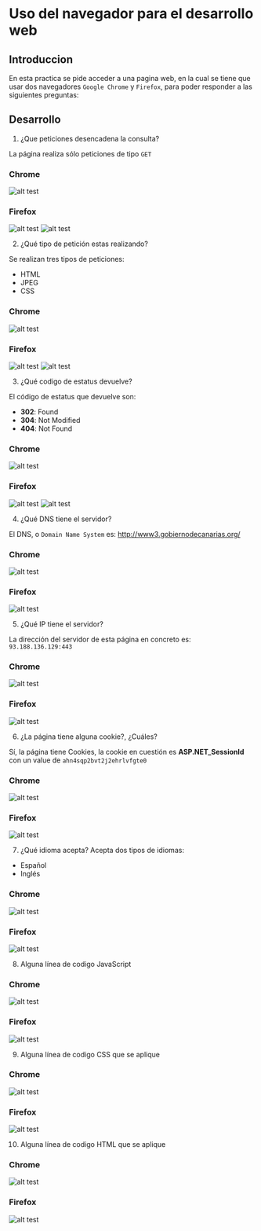 # Uso del navegador para el desarrollo web

## Introduccion

En esta practica se pide acceder a una pagina web, en la cual se tiene que usar dos navegadores `Google Chrome` y `Firefox`, para poder responder a las siguientes preguntas: 

## Desarrollo

1. ¿Que peticiones desencadena la consulta?

La página realiza sólo peticiones de tipo `GET`

### Chrome
![alt test](https://raw.githubusercontent.com/Yeixon98/UYA-Grupo_8/master/Pr%C3%A1cticas/Uso%20del%20navegador%20para%20el%20desarrollo%20web/Imagenes/get%20google.png)
### Firefox
![alt test](https://raw.githubusercontent.com/Yeixon98/UYA-Grupo_8/master/Pr%C3%A1cticas/Uso%20del%20navegador%20para%20el%20desarrollo%20web/Imagenes/get%20firefox.png)
![alt test](https://raw.githubusercontent.com/Yeixon98/UYA-Grupo_8/master/Pr%C3%A1cticas/Uso%20del%20navegador%20para%20el%20desarrollo%20web/Imagenes/tipo%20get%20firefox.png)

2. ¿Qué tipo de petición estas realizando?

Se realizan tres tipos de peticiones: 
* HTML
* JPEG
* CSS

### Chrome
![alt test](https://raw.githubusercontent.com/Yeixon98/UYA-Grupo_8/master/Pr%C3%A1cticas/Uso%20del%20navegador%20para%20el%20desarrollo%20web/Imagenes/peticion%20google.png)
### Firefox
![alt test](https://raw.githubusercontent.com/Yeixon98/UYA-Grupo_8/master/Pr%C3%A1cticas/Uso%20del%20navegador%20para%20el%20desarrollo%20web/Imagenes/peticion%20firefox%201.png)
![alt test](https://raw.githubusercontent.com/Yeixon98/UYA-Grupo_8/master/Pr%C3%A1cticas/Uso%20del%20navegador%20para%20el%20desarrollo%20web/Imagenes/peticion%20firefox%202.png)

3. ¿Qué codigo de estatus devuelve?

El código de estatus que devuelve son:
* **302**: Found
* **304**: Not Modified
* **404**: Not Found

### Chrome
![alt test](https://raw.githubusercontent.com/Yeixon98/UYA-Grupo_8/master/Pr%C3%A1cticas/Uso%20del%20navegador%20para%20el%20desarrollo%20web/Imagenes/status%20google.png)
### Firefox
![alt test](https://raw.githubusercontent.com/Yeixon98/UYA-Grupo_8/master/Pr%C3%A1cticas/Uso%20del%20navegador%20para%20el%20desarrollo%20web/Imagenes/status%20firefox%201.png)
![alt test](https://raw.githubusercontent.com/Yeixon98/UYA-Grupo_8/master/Pr%C3%A1cticas/Uso%20del%20navegador%20para%20el%20desarrollo%20web/Imagenes/status%20firefox%202.png)

4. ¿Qué DNS tiene el servidor?

El DNS, o `Domain Name System` es: http://www3.gobiernodecanarias.org/

### Chrome
![alt test](https://raw.githubusercontent.com/Yeixon98/UYA-Grupo_8/master/Pr%C3%A1cticas/Uso%20del%20navegador%20para%20el%20desarrollo%20web/Imagenes/dns%20google.png)
### Firefox
![alt test](https://raw.githubusercontent.com/Yeixon98/UYA-Grupo_8/master/Pr%C3%A1cticas/Uso%20del%20navegador%20para%20el%20desarrollo%20web/Imagenes/dns%20firefox.png)

5. ¿Qué IP tiene el servidor?

La dirección del servidor de esta página en concreto es: `93.188.136.129:443`

### Chrome
![alt test](https://raw.githubusercontent.com/Yeixon98/UYA-Grupo_8/master/Pr%C3%A1cticas/Uso%20del%20navegador%20para%20el%20desarrollo%20web/Imagenes/ip%20google.png)
### Firefox
![alt test](https://raw.githubusercontent.com/Yeixon98/UYA-Grupo_8/master/Pr%C3%A1cticas/Uso%20del%20navegador%20para%20el%20desarrollo%20web/Imagenes/ip%20firefox.png)

6. ¿La página tiene alguna cookie?, ¿Cuáles?

Sí, la página tiene Cookies, la cookie en cuestión es **ASP.NET_SessionId** con un value de `ahn4sqp2bvt2j2ehrlvfgte0`

### Chrome
![alt test](https://raw.githubusercontent.com/Yeixon98/UYA-Grupo_8/master/Pr%C3%A1cticas/Uso%20del%20navegador%20para%20el%20desarrollo%20web/Imagenes/cookie%20google.png)
### Firefox
![alt test](https://raw.githubusercontent.com/Yeixon98/UYA-Grupo_8/master/Pr%C3%A1cticas/Uso%20del%20navegador%20para%20el%20desarrollo%20web/Imagenes/cookie%20firefox.png)

7. ¿Qué idioma acepta?
Acepta dos tipos de idiomas:
* Español
* Inglés

### Chrome
![alt test](https://raw.githubusercontent.com/Yeixon98/UYA-Grupo_8/master/Pr%C3%A1cticas/Uso%20del%20navegador%20para%20el%20desarrollo%20web/Imagenes/idioma%20google.PNG)
### Firefox
![alt test](https://raw.githubusercontent.com/Yeixon98/UYA-Grupo_8/master/Pr%C3%A1cticas/Uso%20del%20navegador%20para%20el%20desarrollo%20web/Imagenes/idioma%20firefox.PNG)

8. Alguna línea de codigo JavaScript

### Chrome
![alt test](https://raw.githubusercontent.com/Yeixon98/UYA-Grupo_8/master/Pr%C3%A1cticas/Uso%20del%20navegador%20para%20el%20desarrollo%20web/Imagenes/codigo%20js%20google.png)
### Firefox
![alt test](https://raw.githubusercontent.com/Yeixon98/UYA-Grupo_8/master/Pr%C3%A1cticas/Uso%20del%20navegador%20para%20el%20desarrollo%20web/Imagenes/codigo%20js%20firefox.png)

9. Alguna línea de codigo CSS que se aplique

### Chrome
![alt test](https://raw.githubusercontent.com/Yeixon98/UYA-Grupo_8/master/Pr%C3%A1cticas/Uso%20del%20navegador%20para%20el%20desarrollo%20web/Imagenes/codigo%20css%20google.png)
### Firefox
![alt test](https://raw.githubusercontent.com/Yeixon98/UYA-Grupo_8/master/Pr%C3%A1cticas/Uso%20del%20navegador%20para%20el%20desarrollo%20web/Imagenes/codigo%20css%20firefox.png)

10. Alguna línea de codigo HTML que se aplique

### Chrome
![alt test](https://raw.githubusercontent.com/Yeixon98/UYA-Grupo_8/master/Pr%C3%A1cticas/Uso%20del%20navegador%20para%20el%20desarrollo%20web/Imagenes/codigo%20html%20google.png)
### Firefox
![alt test](https://raw.githubusercontent.com/Yeixon98/UYA-Grupo_8/master/Pr%C3%A1cticas/Uso%20del%20navegador%20para%20el%20desarrollo%20web/Imagenes/codigo%20html%20firefox.png)
